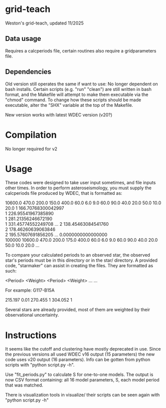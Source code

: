 # grid-teach
 Weston's grid-teach, updated 11/2025

## Data usage
Requires a calcperiods file, certain routines also require a gridparameters file.

## Dependencies
Old version still operates the same if want to use:
No longer dependent on bash installs. Certain scripts (e.g. "run" "clean") are still written in bash format, and the Makefile will attempt to make them executable via the "chmod" command. To change how these scripts should be made executable, alter the "SHX" variable at the top of the Makefile.

New version works with latest WDEC version (v20?)

# Compilation
No longer required for v2

# Usage
These codes were designed to take user input sometimes, and file inputs other times. In order to perform asteroseismology, you must supply the calcperiods file produced by WDEC, that is formatted as:

  10600.0    470.0    200.0    150.0    400.0     60.0      6.0      9.0     60.0     90.0     40.0     20.0     50.0     10.0     20.0
           1   166.70768300042997     
           1   226.95541967385890     
           1   281.21356246672190     
           1   331.45774552249708 
		...
           2   138.45463084541760     
           2   178.46260639063846     
           2   195.57607691856205 
		...
   0.0000000000000000     
      100000
  10600.0    470.0    200.0    175.0    400.0     60.0      6.0      9.0     60.0     90.0     40.0     20.0     50.0     10.0     20.0
		...

To compare your calculated periods to an observed star, the observed star's periods must be in this directory or in the star/ directory. A provided code, "starmaker" can assist in creating the files. They are formatted as such:

\<Period\> \<Weight\>
\<Period\> \<Weight\>
... ...

For example: G117-B15A

215.197 0.01
270.455 1
304.052 1

Several stars are already provided, most of them are weighted by their observational uncertainty.

# Instructions
It seems like the cutoff and clustering have mostly deprecated in use. Since the previous versions all used WDEC v16 output (15 parameters) the new code uses v20 output (16 parameters). Info can be gotten from python scripts with "python script.py -h".

Use "fit_periods.py" to calculate S for one-to-one models. The output is now CSV format containing: all 16 model parameters, S, each model period that was matched.

There is visualization tools in visualize/ their scripts can be seen again with "python script.py -h"
